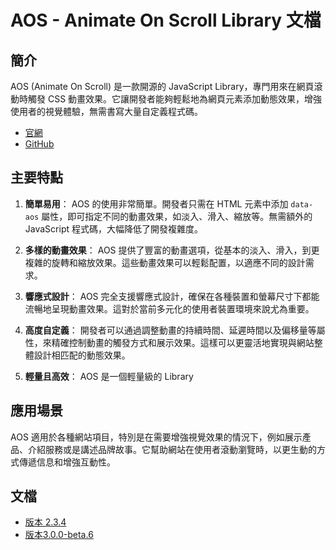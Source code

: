 # AOS - Animate On Scroll Library 文檔

## 簡介

AOS (Animate On Scroll) 是一款開源的 JavaScript Library，專門用來在網頁滾動時觸發 CSS 動畫效果。它讓開發者能夠輕鬆地為網頁元素添加動態效果，增強使用者的視覺體驗，無需書寫大量自定義程式碼。

- [官網](https://michalsnik.github.io/aos/)
- [GitHub](https://github.com/michalsnik/aos)

## 主要特點

1. **簡單易用**：
   AOS 的使用非常簡單。開發者只需在 HTML 元素中添加 `data-aos` 屬性，即可指定不同的動畫效果，如淡入、滑入、縮放等。無需額外的 JavaScript 程式碼，大幅降低了開發複雜度。

2. **多樣的動畫效果**：
   AOS 提供了豐富的動畫選項，從基本的淡入、滑入，到更複雜的旋轉和縮放效果。這些動畫效果可以輕鬆配置，以適應不同的設計需求。

3. **響應式設計**：
   AOS 完全支援響應式設計，確保在各種裝置和螢幕尺寸下都能流暢地呈現動畫效果。這對於當前多元化的使用者裝置環境來說尤為重要。

4. **高度自定義**：
   開發者可以通過調整動畫的持續時間、延遲時間以及偏移量等屬性，來精確控制動畫的觸發方式和展示效果。這樣可以更靈活地實現與網站整體設計相匹配的動態效果。

5. **輕量且高效**：
   AOS 是一個輕量級的 Library

## 應用場景

AOS 適用於各種網站項目，特別是在需要增強視覺效果的情況下，例如展示產品、介紹服務或是講述品牌故事。它幫助網站在使用者滾動瀏覽時，以更生動的方式傳遞信息和增強互動性。

## 文檔

- [版本 2.3.4](./2.3.4/README-tw.md)
- [版本3.0.0-beta.6](./3.0.0-beta.6/README-tw.md)
